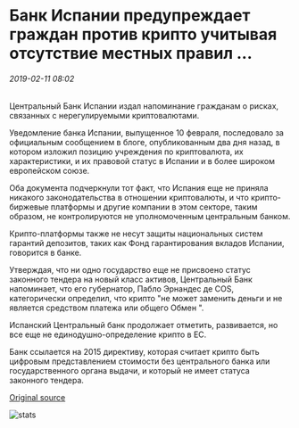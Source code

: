 # Банк Испании предупреждает граждан против крипто учитывая отсутствие местных правил ...

###### 2019-02-11 08:02

Центральный Банк Испании издал напоминание гражданам о рисках, связанных с нерегулируемыми криптовалютами.

Уведомление банка Испании, выпущенное 10 февраля, последовало за официальным сообщением в блоге, опубликованным два дня назад, в котором изложил позицию учреждения по криптовалюта, их характеристики, и их правовой статус в Испании и в более широком европейском союзе.

Оба документа подчеркнули тот факт, что Испания еще не приняла никакого законодательства в отношении криптовалюты, и что крипто-биржевые платформы и другие компании в этом секторе, таким образом, не контролируются не уполномоченным центральным банком.

Крипто-платформы также не несут защиты национальных систем гарантий депозитов, таких как Фонд гарантирования вкладов Испании, говорится в банке.

Утверждая, что ни одно государство еще не присвоено статус законного тендера на новый класс активов, Центральный Банк напоминает, что его губернатор, Пабло Эрнандес де COS, категорически определил, что крипто "не может заменить деньги и не является средством платежа или общего Обмен ".

Испанский Центральный банк продолжает отметить, развивается, но все еще не единодушно-определение крипто в ЕС.

Банк ссылается на 2015 директиву, которая считает крипто быть цифровым представлением стоимости без центрального банка или государственного органа выдачи, и который не имеет статуса законного тендера.

[Original source](https://cointelegraph.com/news/bank-of-spain-warns-citizens-against-crypto-given-lack-of-local-regulations)

![stats](https://c.statcounter.com/11760860/0/a89fa40b/1/ "stats")
